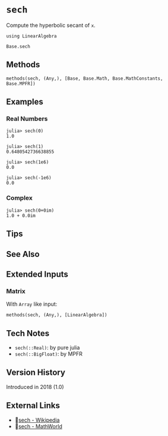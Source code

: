 # `sech`

Compute the hyperbolic secant of `x`.

```@setup repl_only
using LinearAlgebra
```
```@docs
Base.sech
```


## Methods

```@repl
methods(sech, (Any,), [Base, Base.Math, Base.MathConstants, Base.MPFR])
```


## Examples

### Real Numbers
```jldoctest
julia> sech(0)
1.0

julia> sech(1)
0.6480542736638855

julia> sech(1e6)
0.0

julia> sech(-1e6)
0.0
```

### Complex
```jldoctest
julia> sech(0+0im)
1.0 + 0.0im
```

## Tips


## See Also



## Extended Inputs

### Matrix
With `Array` like input:
```@repl repl_only
methods(sech, (Any,), [LinearAlgebra])
```


## Tech Notes

- `sech(::Real)`: by pure julia
- `sech(::BigFloat)`: by MPFR


## Version History

Introduced in 2018 (1.0)


## External Links
- 🔗[sech - Wikipedia](https://en.wikipedia.org/wiki/ )
- 🔗[sech - MathWorld](https://mathworld.wolfram.com/ )
